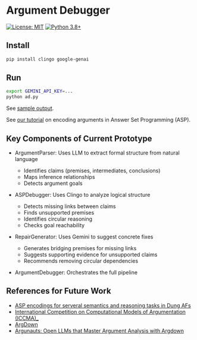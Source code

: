 # Argument Debugger

[![License: MIT](https://img.shields.io/badge/License-MIT-yellow.svg)](https://opensource.org/licenses/MIT)
[![Python 3.8+](https://img.shields.io/badge/python-3.8+-blue.svg)](https://www.python.org/downloads/)

## Install

```bash
pip install clingo google-genai
```

## Run

```bash
export GEMINI_API_KEY=...
python ad.py
```

See [sample output](output.txt).

See [our tutorial](TUTORIAL.md) on encoding arguments in Answer Set Programming (ASP).

## Key Components of Current Prototype

- ArgumentParser: Uses LLM to extract formal structure from natural language
  - Identifies claims (premises, intermediates, conclusions)
  - Maps inference relationships
  - Detects argument goals

- ASPDebugger: Uses Clingo to analyze logical structure
  - Detects missing links between claims
  - Finds unsupported premises
  - Identifies circular reasoning
  - Checks goal reachability

- RepairGenerator: Uses Gemini to suggest concrete fixes
  - Generates bridging premises for missing links
  - Suggests supporting evidence for unsupported claims
  - Recommends removing circular dependencies

- ArgumentDebugger: Orchestrates the full pipeline

## References for Future Work

- [ASP encodings for serveral semantics and reasoning tasks in Dung AFs](https://www.dbai.tuwien.ac.at/research/argumentation/aspartix/dung.html)
- [International Competition on Computational Models of Argumentation (ICCMA)_](https://www.argumentationcompetition.org/)
- [ArgDown](https://argdown.org/)
- [Argunauts: Open LLMs that Master Argument Analysis with Argdown](https://huggingface.co/blog/ggbetz/argunauts-intro)
